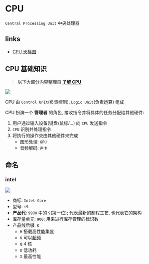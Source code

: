 # CPU
`Central Processing Unit` 中央处理器

## links
- [CPU 天梯图](http://www.mydrivers.com/zhuanti/tianti/cpu/)

## CPU 基础知识
> **以下大部分内容整理自 [了解 CPU](https://www.zhihu.com/question/40571490/answer/746043817)**

![](https://pic4.zhimg.com/v2-9fc3229dbd6c317a096a3223fb13b7e7_r.jpg)

CPU 由 `Control Unit`(负责控制), `Logic Unit`(负责运算) 组成

CPU 扮演一个 **管理者** 的角色, 接收指令并将具体的任务分配给其他硬件:

1. 用户通过输入设备(键盘/鼠标/...) 向 `CPU` 发送指令
2. `CPU` 识别并处理指令
3. 将执行的操作交由其他硬件来完成
    - 图形处理: `GPU`
    - 音频解码: `声卡`

## 命名
### intel
![](https://pic4.zhimg.com/v2-3858151d68688041932e4c220b323d46_r.jpg)

- 商标: `Intel Core`
- 型号: `i9`
- **产品代**: `9900` 中的 `9`(第一位); 代表最新的制程工艺, 也代表它的架构
- 库存量单元: `900`; 用来进行库存管理的标识数
- 产品线后缀: `K`
    - `H` 搭载高性能集显
    - `K` 可以[超频](http://ssffx.com/xinqingsuibi/24374.html)
    - `Q` 4 核
    - `U` 低功耗
    - `X` 最高性能


